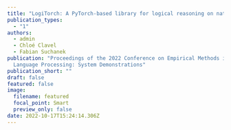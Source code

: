 ```yaml
---
title: "LogiTorch: A PyTorch-based library for logical reasoning on natural language"
publication_types:
  - "1"
authors:
  - admin
  - Chloé Clavel
  - Fabian Suchanek
publication: "Proceedings of the 2022 Conference on Empirical Methods in Natural
  Language Processing: System Demonstrations"
publication_short: ""
draft: false
featured: false
image:
  filename: featured
  focal_point: Smart
  preview_only: false
date: 2022-10-17T15:24:14.306Z
---
```

